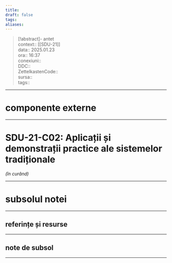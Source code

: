 ```yaml
---
title: 
draft: false
tags: 
aliases: 
---
```

> [!abstract]- antet  
> context::  [[SDU-21]]  
> data:: 2025.01.23  
> ora:: 16:37  
> conexiuni::  
> DDC::  
> ZettelkastenCode::  
> sursa::  
> tags::  


---
# componente externe


---

# SDU-21-C02: Aplicații și demonstrații practice ale sistemelor tradiționale

*(în curând)*


---
# subsolul notei
---
## referințe și resurse


---
## note de subsol
---


